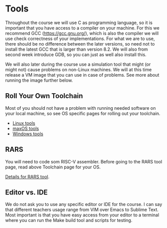 # Tools

Throughout the course we will use C as programming language, so it is important that you have access to a compiler on your machine. For this we recommend GCC (https://gcc.gnu.org/), which is also the compiler we will use check correctness of your implementations. For what we are to use, there should be no difference between the later versions, so need not to install the latest GCC that is larger than version 8.2. We will also from second week introduce GDB, so you can just as well also install this.

We will also later during the course use a simulation tool that might (or might not) cause problems on non-Linux machines. We will at this time release a VM image that you can use in case of problems. See more about running the image further below.

## Roll Your Own Toolchain
Most of you should not have a problem with running needed software on your local machine, so see OS specific pages for rolling out your toolchain.

  * [Linux tools](linux.md)
  * [maxOS tools](macos.md)
  * [Windows tools](windows.md)

## RARS
You will need to code som RISC-V assembler. Before going to the RARS tool page, read above Toolchain page for your OS.

[Details for RARS tool](rars.md).

<!-- ## Virtualbox
However, there might can be problems on the specific systems, in which case we will generally point you to a virtual machine. 

  * This will be posted later..

## Script alternatives
For some purposes we have also designed some specific scripts you can run from your terminal. These require internet access, but can be an easy alternative in some specific situations

  * To be posted later...
 -->

## Editor vs. IDE
We do not ask you to use any specific editor or IDE for the course. I can say that different teachers usage range from VIM over Emacs to Sublime Text. Most important is that you have easy access from your editor to a terminal where you can run the Make build tool and scripts for testing.


